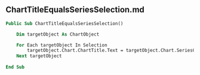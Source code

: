 ## ChartTitleEqualsSeriesSelection.md

```vb
Public Sub ChartTitleEqualsSeriesSelection()

    Dim targetObject As ChartObject

    For Each targetObject In Selection
        targetObject.Chart.ChartTitle.Text = targetObject.Chart.SeriesCollection(1).name
    Next targetObject
    
End Sub
```